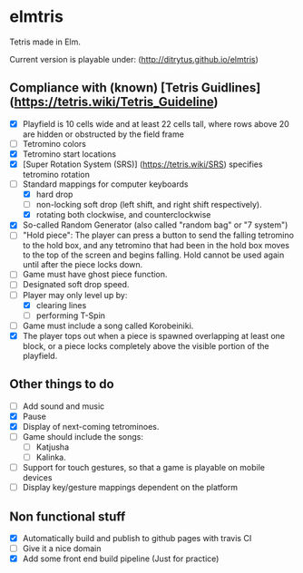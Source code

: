 # elmtris

Tetris made in Elm. 

Current version is playable under: (http://ditrytus.github.io/elmtris)

## Compliance with (known) [Tetris Guidlines] (https://tetris.wiki/Tetris_Guideline)

- [x] Playfield is 10 cells wide and at least 22 cells tall, where rows above 20 are hidden or obstructed by the field frame
- [ ] Tetromino colors
- [x] Tetromino start locations
- [x] [Super Rotation System (SRS)] (https://tetris.wiki/SRS) specifies tetromino rotation
- [ ] Standard mappings for computer keyboards
  - [x] hard drop
  - [ ] non-locking soft drop (left shift, and right shift respectively).
  - [x] rotating both clockwise, and counterclockwise
- [x] So-called Random Generator (also called "random bag" or "7 system")
- [ ] "Hold piece": The player can press a button to send the falling tetromino to the hold box, and any tetromino that had been in the hold box moves to the top of the screen and begins falling. Hold cannot be used again until after the piece locks down.
- [ ] Game must have ghost piece function.
- [ ] Designated soft drop speed.
- [ ] Player may only level up by:
  - [x] clearing lines
  - [ ] performing T-Spin
- [ ] Game must include a song called Korobeiniki.
- [x] The player tops out when a piece is spawned overlapping at least one block, or a piece locks completely above the visible portion of the playfield.
 
## Other things to do

- [ ] Add sound and music
- [x] Pause
- [x] Display of next-coming tetrominoes.
- [ ] Game should include the songs:
  - [ ] Katjusha
  - [ ] Kalinka.
- [ ] Support for touch gestures, so that a game is playable on mobile devices
- [ ] Display key/gesture mappings dependent on the platform

## Non functional stuff

- [x] Automatically build and publish to github pages with travis CI
- [ ] Give it a nice domain
- [x] Add some front end build pipeline (Just for practice)
